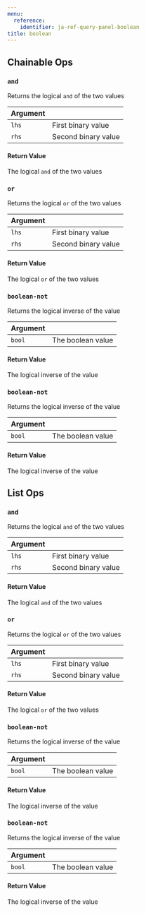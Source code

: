 ```yaml
---
menu:
  reference:
    identifier: ja-ref-query-panel-boolean
title: boolean
---
```


## Chainable Ops
<h3 id="and"><code>and</code></h3>

Returns the logical `and` of the two values

| Argument |  |
| :--- | :--- |
| `lhs` | First binary value |
| `rhs` | Second binary value |

#### Return Value
The logical `and` of the two values

<h3 id="or"><code>or</code></h3>

Returns the logical `or` of the two values

| Argument |  |
| :--- | :--- |
| `lhs` | First binary value |
| `rhs` | Second binary value |

#### Return Value
The logical `or` of the two values

<h3 id="boolean-not"><code>boolean-not</code></h3>

Returns the logical inverse of the value

| Argument |  |
| :--- | :--- |
| `bool` | The boolean value |

#### Return Value
The logical inverse of the value

<h3 id="boolean-not"><code>boolean-not</code></h3>

Returns the logical inverse of the value

| Argument |  |
| :--- | :--- |
| `bool` | The boolean value |

#### Return Value
The logical inverse of the value


## List Ops
<h3 id="and"><code>and</code></h3>

Returns the logical `and` of the two values

| Argument |  |
| :--- | :--- |
| `lhs` | First binary value |
| `rhs` | Second binary value |

#### Return Value
The logical `and` of the two values

<h3 id="or"><code>or</code></h3>

Returns the logical `or` of the two values

| Argument |  |
| :--- | :--- |
| `lhs` | First binary value |
| `rhs` | Second binary value |

#### Return Value
The logical `or` of the two values

<h3 id="boolean-not"><code>boolean-not</code></h3>

Returns the logical inverse of the value

| Argument |  |
| :--- | :--- |
| `bool` | The boolean value |

#### Return Value
The logical inverse of the value

<h3 id="boolean-not"><code>boolean-not</code></h3>

Returns the logical inverse of the value

| Argument |  |
| :--- | :--- |
| `bool` | The boolean value |

#### Return Value
The logical inverse of the value